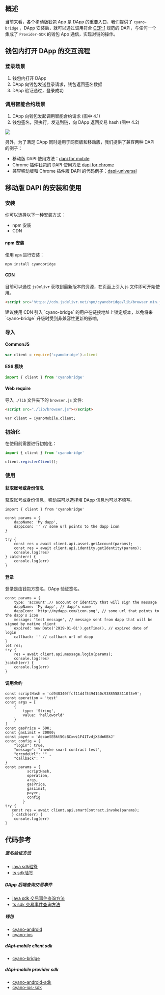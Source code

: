 
## 概述

当前来看，各个移动版钱包 App 是 DApp 的重要入口，我们提供了 `cyano-bridge` ，DApp 安装后，就可以通过调用符合 [CEP-1](https://github.com/ontio-cyano/CEPs/blob/master/CEPS/CEP1.mediawiki) 规范的 DAPI，与任何一个集成了 `Provider-SDK` 的钱包 App 通信，实现对链的操作。

## 钱包内打开 DApp 的交互流程

### 登录场景
1. 钱包内打开 DApp
2. DApp 向钱包发送登录请求，钱包返回签名数据
3. DApp 验证通过，登录成功

### 调用智能合约场景
1. DApp 向钱包发起调用智能合约请求 (图中 4.1)
2. 钱包签名，预执行，发送到链，向 DApp  返回交易 hash (图中 4.2)

![](https://raw.githubusercontent.com/ontio/documentation/master/dev-website-docs/assets/integration/scenario3.png)


另外，为了满足 DApp 同时适用于网页版和移动版，我们提供了兼容两种 DAPI 的例子：

* 移动版 DAPI 使用方法：[dapi for mobile](https://github.com/ontio-cyano/cyano-bridge)
* Chrome 插件钱包的 DAPI 使用方法 [dapi for chrome](https://github.com/ontio/ontology-dapi)
* 兼容移动版和 Chrome 插件版 DAPI 的代码例子：[dapi-universal](https://github.com/ontio-cyano/dapi-universal)

## 移动版 DAPI 的安装和使用

### 安装

你可以选择以下一种安装方式：

- npm 安装
- CDN


#### npm 安装

使用 `npm` 进行安装：

```shell
npm install cyanobridge
```

#### CDN

目前可以通过 `jsDelivr` 获取到最新版本的资源，在页面上引入 js 文件即可开始使用。

```html
<script src="https://cdn.jsdelivr.net/npm/cyanobridge/lib/browser.min.js"></script>
```

<p class = "info">建议使用 CDN 引入 `cyano-bridge` 的用户在链接地址上锁定版本，以免将来 `cyano-bridge` 升级时受到非兼容性更新的影响。</p> 

### 导入

#### CommonJS

```javascript
var client = require('cyanobridge').client
```

#### ES6 模块

```javascript
import { client } from 'cyanobridge'
```

#### Web require

导入 `./lib` 文件夹下的 `browser.js` 文件:

```html
<script src="./lib/browser.js"></script>

var client = CyanoMobile.client;
```

### 初始化

在使用前需要进行初始化：

```javascript
import { client } from 'cyanobridge'

client.registerClient();
```

### 使用

#### 获取账号或身份信息

获取账号或身份信息，移动端可以选择填 DApp 信息也可以不填写。

```
import { client } from 'cyanobridge'

const params = {
​    dappName: 'My dapp',
​    dappIcon: '' // some url points to the dapp icon
}

try {
​    const res = await client.api.asset.getAccount(params);
    const res = await client.api.identity.getIdentity(params);
​    console.log(res)
} catch(err) {
​    console.log(err)
}

```


#### 登录

登录是由钱包方签名，DApp 验证签名。

```
const params = {
​    type: 'account',// account or identity that will sign the message
​    dappName: 'My dapp', // dapp's name
​    dappIcon: 'http://mydapp.com/icon.png', // some url that points to the dapp's icon
​    message: 'test message', // message sent from dapp that will be signed by native client
​    expired: new Date('2019-01-01').getTime(), // expired date of login
​    callback: '' // callback url of dapp
}
let res;
try {
​    res = await client.api.message.login(params);
​    console.log(res)
}catch(err) {
​    console.log(err)
}
```

#### 调用合约


```
const scriptHash = 'cd948340ffcf11d4f5494140c93885583110f3e9';
const operation = 'test'
const args = [
​    {
​        type: 'String',
​        value: 'helloworld'
​    }
]
const gasPrice = 500;
const gasLimit = 20000;
const payer = 'AecaeSEBkt5GcBCxwz1F41TvdjX3dnKBkJ'
const config = {
​    "login": true,
​    "message": "invoke smart contract test",
​    "qrcodeUrl": "" ,
    "callback": ""
}
const params = {
          scriptHash,
          operation,
          args,
          gasPrice,
          gasLimit,
          payer,
          config
        }
try {
   const res = await client.api.smartContract.invoke(params);
   } catch(err) {
​    console.log(err)
}

```

## 代码参考

##### 签名验证方法
* [java sdk验签](https://github.com/ontio/ontology-java-sdk/blob/master/docs/cn/interface.md#%E7%AD%BE%E5%90%8D%E9%AA%8C%E7%AD%BE)
* [ts sdk验签](https://github.com/ontio/ontology-ts-sdk/blob/master/test/ecdsa.crypto.test.ts)

##### DApp 后端查询交易事件
* [java sdk 交易事件查询方法](https://github.com/ontio/ontology-java-sdk/blob/master/docs/cn/basic.md#%E4%B8%8E%E9%93%BE%E4%BA%A4%E4%BA%92%E6%8E%A5%E5%8F%A3)
* [ts sdk 交易事件查询方法](https://github.com/ontio/ontology-ts-sdk/blob/master/test/websocket.test.ts)

##### 钱包
* [cyano-android](https://github.com/ontio-cyano/cyano-android)
* [cyano-ios](https://github.com/ontio-cyano/cyano-ios)

##### dApi-mobile client sdk
* [cyano-bridge](https://github.com/ontio-cyano/cyano-bridge)

##### dApi-mobile provider sdk
* [cyano-android-sdk](https://github.com/ontio-cyano/cyano-android-sdk)
* [cyano-ios-sdk](https://github.com/ontio-cyano/cyano-ios-sdk)
